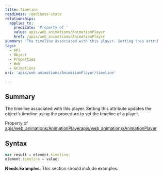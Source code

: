 ```yaml
---
title: timeline
readiness: readiness-state
relationships:
  applies_to:
    predicate: 'Property of '
    value: apis/web_animations/AnimationPlayer
    href: /apis/web_animations/AnimationPlayer
summary: 'The timeline associated with this player. Setting this attribute updates the object’s timeline using the procedure to set the timeline of a player.'
tags:
  - API
  - Object
  - Properties
  - Web
  - Animations
uri: 'apis/web animations/AnimationPlayer/timeline'

---
```

## <span>Summary</span>

The timeline associated with this player. Setting this attribute updates the object’s timeline using the procedure to set the timeline of a player.

Property of [apis/web\_animations/AnimationPlayer](/apis/web_animations/AnimationPlayer)[apis/web\_animations/AnimationPlayer](/apis/web_animations/AnimationPlayer)

## <span>Syntax</span>

``` js
var result = element.timeline;
element.timeline = value;
```

**Needs Examples**: This section should include examples.

